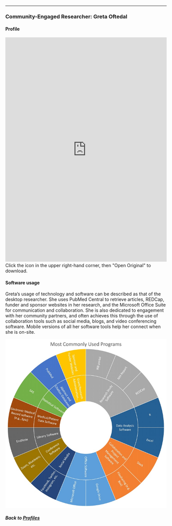 ---
### Community-Engaged Researcher: Greta Oftedal
#### Profile

<embed src="https://docs.google.com/viewer?url=https://github.com/data2health/CTS-Personas/raw/master/docs/assets/CommunityEngagedResearcher_PersonaProfile.pdf&embedded=true" style="width:100%; height:700px;" frameborder="0" />
<br>
Click the icon in the upper right-hand corner, then "Open Original" to download.

#### Software usage
Greta’s usage of technology and software can be described as that of the desktop researcher. She uses PubMed Central to retrieve articles, REDCap, funder and sponsor websites in her research, and the Microsoft Office Suite for communication and collaboration. She is also dedicated to engagement with her community partners, and often achieves this through the use of collaboration tools such as social media, blogs, and video conferencing software. Mobile versions of all her software tools help her connect when she is on-site.

![](../../images/CommunityEngagedFacultyInvestigator_SoftwareChart.jpg)

##### Back to [Profiles](index.md)
